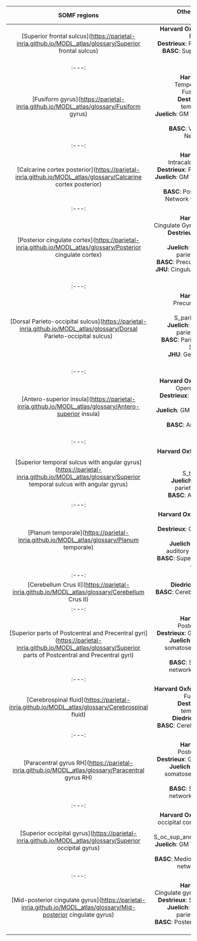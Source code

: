 | SOMF regions| Other anatomical structures|
| :---: | ---: |
|[Superior frontal sulcus](https://parietal-inria.github.io/MODL_atlas/glossary/Superior frontal sulcus)| **Harvard Oxford**: Middle Frontal Gyrus <br> **Destrieux**: R S_front_sup <br> **BASC**: Superior Frontal Sulcus|
| :---: | ---: |
|[Fusiform gyrus](https://parietal-inria.github.io/MODL_atlas/glossary/Fusiform gyrus)| **Harvard Oxford**: Temporal Occipital Fusiform Cortex <br> **Destrieux**: G_oc-temp_lat-fusifor <br> **Juelich**: GM Visual cortex V4 <br> **BASC**: Ventral Visual Network lateral|
| :---: | ---: |
|[Calcarine cortex posterior](https://parietal-inria.github.io/MODL_atlas/glossary/Calcarine cortex posterior)| **Harvard Oxford**: Intracalcarine Cortex <br> **Destrieux**: Pole_occipital <br> **Juelich**: GM Visual cortex V1 BA17 <br> **BASC**: Posterior Visual Network ventromedial|
| :---: | ---: |
|[Posterior cingulate cortex](https://parietal-inria.github.io/MODL_atlas/glossary/Posterior cingulate cortex)| **Harvard Oxford**: Cingulate Gyrus, posterior <br> **Destrieux**: G_cingul-Post-dorsal <br> **Juelich**: GM Superior parietal lobule 7M <br> **BASC**: Precuneus ventral <br> **JHU**: Cingulum (cingulate gyrus)|
| :---: | ---: |
|[Dorsal Parieto-occipital sulcus](https://parietal-inria.github.io/MODL_atlas/glossary/Dorsal Parieto-occipital sulcus)| **Harvard Oxford**: Precuneous Cortex <br> **Destrieux**: S_parieto_occipital <br> **Juelich**: GM Superior parietal lobule 7M <br> **BASC**: Parieto Occipital Sulcus dorsal  <br> **JHU**: Genu of corpus callosum|
| :---: | ---: |
|[Antero-superior insula](https://parietal-inria.github.io/MODL_atlas/glossary/Antero-superior insula)| **Harvard Oxford**: Frontal Operculum Cortex <br> **Destrieux**: Lat_Fis-ant-Horizont <br> **Juelich**: GM Broca's area BA44 <br> **BASC**: Anterior Insula anterodorsal|
| :---: | ---: |
|[Superior temporal sulcus with angular gyrus](https://parietal-inria.github.io/MODL_atlas/glossary/Superior temporal sulcus with angular gyrus)| **Harvard Oxford**: Angular gyrus <br> **Destrieux**: S_temporal_sup <br> **Juelich**: GM Inferior parietal lobule Pga <br> **BASC**: Angular gyrus|
| :---: | ---: |
|[Planum temporale](https://parietal-inria.github.io/MODL_atlas/glossary/Planum temporale)| **Harvard Oxford**: Planum Temporale <br> **Destrieux**: G_temp_sup-G_T_transv <br> **Juelich**: GM Primary auditory cortex TE1.0 <br> **BASC**: Superior temporal gyrus middle|
| :---: | ---: |
|[Cerebellum Crus II](https://parietal-inria.github.io/MODL_atlas/glossary/Cerebellum Crus II)| **Diedrichsen**: Crus II <br> **BASC**: Cerebellum Crus II posterior|
| :---: | ---: |
|[Superior parts of Postcentral and Precentral gyri](https://parietal-inria.github.io/MODL_atlas/glossary/Superior parts of Postcentral and Precentral gyri)| **Harvard Oxford**: Postcentral gyrus <br> **Destrieux**: G_Postcentral <br> **Juelich**: GM Primary somatosensory cortex BA1 <br> **BASC**: Somatomotor network dorsolateral|
| :---: | ---: |
|[Cerebrospinal fluid](https://parietal-inria.github.io/MODL_atlas/glossary/Cerebrospinal fluid)| **Harvard Oxford**: Occipital Fusiform Gyrus <br> **Destrieux**: G_oc-temp_lat-fusifor <br> **Diedrichsen**: Crus I <br> **BASC**: Cerebellum Crus I|
| :---: | ---: |
|[Paracentral gyrus RH](https://parietal-inria.github.io/MODL_atlas/glossary/Paracentral gyrus RH)| **Harvard Oxford**: Postcentral gyrus <br> **Destrieux**: G_postcentral <br> **Juelich**: GM Primary somatosensory cortex BA2 <br> **BASC**: Somatomotor network dorsolateral|
| :---: | ---: |
|[Superior occipital gyrus](https://parietal-inria.github.io/MODL_atlas/glossary/Superior occipital gyrus)| **Harvard Oxford**: Lateral occipital cortex, superior <br> **Destrieux**: S_oc_sup_and_transversal <br> **Juelich**: GM Visual cortex V2 BA18 <br> **BASC**: Mediodorsal visual network posterior|
| :---: | ---: |
|[Mid-posterior cingulate gyrus](https://parietal-inria.github.io/MODL_atlas/glossary/Mid-posterior cingulate gyrus)| **Harvard Oxford**: Cingulate gyrus, posterior <br> **Destrieux**: S_subparietal <br> **Juelich**: GM Superior parietal lobule 7M <br> **BASC**: Posterior cingulate cortex|
